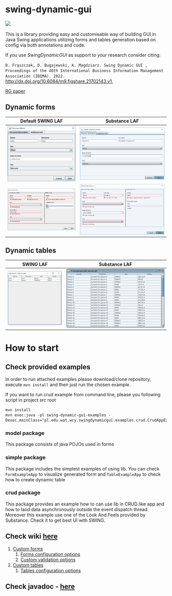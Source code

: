 # swing-dynamic-gui
![](https://github.com/damianfraszczak/swing-dynamic-gui/workflows/Java%20CI%20with%20Maven/badge.svg)

This is a library providing easy and customisable way of building GUI in Java Swing applications utilizing forms and tables generation based on config via both annotations and code.

If you use _SwingDynamicGUI_ as support to your research consider citing:

`D. Frąszczak, D. Bugajewski, K. Magdziarz. Swing Dynamic GUI
, Proceedings of the 40th International Business Information Management Association (IBIMA). 2022.` http://dx.doi.org/10.6084/m9.figshare.21702143.v1, 

[RG paper](https://www.researchgate.net/publication/367204844_Swing_Dynamic_GUI)

## Dynamic forms
| Default SWING LAF  |  Substance LAF |
|---|---|
| ![generated form](images/simple-tabbed-form.PNG)  |  ![generated form](images/crud-table-tabs-groups.PNG) |
| ![generated form](images/simple-form-fieldset-group-validation.png) |  ![generated form](images/crud-validation.PNG) |
## Dynamic tables
|  SWING LAF | Substance LAF   |
|---|---|
| ![generated table](images/simple-table-1.png)  | ![generated table](images/crud-table.PNG)  |

# How to start
## Check provided examples
In order to run attached examples please download/clone repository, execute `mvn install` and then just run the chosen example.

If you want to run crud example from command line, please you following  script in project src root
```
mvn install
mvn exec:java -pl swing-dynamic-gui-examples -Dexec.mainClass="pl.edu.wat.wcy.swingdynamicgui.examples.crud.CrudAppExample"
```
### model package
This package consists of java POJOs used in forms
### simple package
This package includes the simplest examples of using lib. You can check `FormExampleApp` to visualize generated form and `TableExampleApp`
 to check how to create dynamic table
### crud package
This package provides an example how to can use lib in CRUD like app and how to laod data asynchronously outside the event dispatch thread. Moreover this example use one of the Look And Feels provided by Substance. Check it to get best UI with SWING.
## Check wiki [here](https://github.com/damianfraszczak/swing-dynamic-gui/wiki)
1. [Custom forms](https://github.com/damianfraszczak/swing-dynamic-gui/wiki/1.-Custom-forms)
    1. [Forms configuration options](https://github.com/damianfraszczak/swing-dynamic-gui/wiki/1.1.-Forms-configuration-options)
    2. [Custom validation options](https://github.com/damianfraszczak/swing-dynamic-gui/wiki/1.2.-Custom-validation-options)
2. [Custom tables](https://github.com/damianfraszczak/swing-dynamic-gui/wiki/2.-Custom-tables)
    1. [Tables configuration options](https://github.com/damianfraszczak/swing-dynamic-gui/wiki/2.1.-Tables-configuration-options)
## Check javadoc - [here](https://javadoc.jitpack.io/com/github/damianfraszczak/swing-dynamic-gui/swing-dynamic-gui/687c8316eb/javadoc/)
